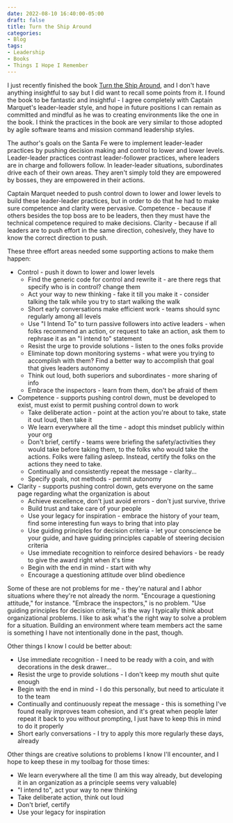 ```yaml
---
date: 2022-08-10 16:40:00-05:00
draft: false
title: Turn the Ship Around
categories:
- Blog
tags:
- Leadership
- Books
- Things I Hope I Remember
---
```


I just recently finished the book [Turn the Ship Around](http://bookwyrm.social/user/finity/generatednote/290622), and I don't have anything insightful to say but I did want to recall some points from it.  I found the book to be fantastic and insightful - I agree completely with Captain Marquet's leader-leader style, and hope in future positions I can remain as committed and mindful as he was to creating environments like the one in the book.  I think the practices in the book are very similar to those adopted by agile software teams and mission command leadership styles.

The author's goals on the Santa Fe were to implement leader-leader practices by pushing decision making and control to lower and lower levels.  Leader-leader practices contrast leader-follower practices, where leaders are in charge and followers follow.  In leader-leader situations, subordinates drive each of their own areas.  They aren't simply told they are empowered by bosses, they are empowered in their actions.

Captain Marquet needed to push control down to lower and lower levels to build these leader-leader practices, but in order to do that he had to make sure competence and clarity were pervasive.  Competence - because if others besides the top boss are to be leaders, then they must have the technical competence required to make decisions.  Clarity - because if all leaders are to push effort in the same direction, cohesively, they have to know the correct direction to push.

These three effort areas needed some supporting actions to make them happen:

* Control - push it down to lower and lower levels
    * Find the generic code for control and rewrite it - are there regs that specify who is in control?  change them
    * Act your way to new thinking - fake it till you make it - consider talking the talk while you try to start walking the walk
    * Short early conversations make efficient work - teams should sync regularly among all levels
    * Use "I Intend To" to turn passive followers into active leaders - when folks recommend an action, or request to take an action, ask them to rephrase it as an "I intend to" statement
    * Resist the urge to provide solutions - listen to the ones folks provide
    * Eliminate top down monitoring systems - what were you trying to accomplish with them?  Find a better way to accomplish that goal that gives leaders autonomy
    * Think out loud, both superiors and subordinates - more sharing of info
    * Embrace the inspectors - learn from them, don't be afraid of them
* Competence - supports pushing control down, must be developed to exist, must exist to permit pushing control down to work
    * Take deliberate action - point at the action you're about to take, state it out loud, then take it
    * We learn everywhere all the time - adopt this mindset publicly within your org
    * Don't brief, certify - teams were briefing the safety/activities they would take before taking them, to the folks who would take the actions.  Folks were falling asleep.  Instead, certify the folks on the actions they need to take.
    * Continually and consistently repeat the message - clarity...
    * Specify goals, not methods - permit autonomy
* Clarity - supports pushing control down, gets everyone on the same page regarding what the organization is about
    * Achieve excellence, don't just avoid errors - don't just survive, thrive
    * Build trust and take care of your people
    * Use your legacy for inspiration - embrace the history of your team, find some interesting fun ways to bring that into play
    * Use guiding principles for decision criteria - let your conscience be your guide, and have guiding principles capable of steering decision criteria
    * Use immediate recognition to reinforce desired behaviors - be ready to give the award right when it's time
    * Begin with the end in mind - start with why
    * Encourage a questioning attitude over blind obedience

Some of these are not problems for me - they're natural and I abhor situations where they're not already the norm.  "Encourage a questioning attitude," for instance.  "Embrace the inspectors," is no problem.  "Use guiding principles for decision criteria," is the way I typically think about organizational problems.  I like to ask what's the right way to solve a problem for a situation.  Building an environment where team members act the same is something I have not intentionally done in the past, though.

Other things I know I could be better about:

* Use immediate recognition - I need to be ready with a coin, and with decorations in the desk drawer...
* Resist the urge to provide solutions - I don't keep my mouth shut quite enough
* Begin with the end in mind - I do this personally, but need to articulate it to the team
* Continually and continuously repeat the message - this is something I've found really improves team cohesion, and it's great when people later repeat it back to you without prompting, I just have to keep this in mind to do it properly
* Short early conversations - I try to apply this more regularly these days, already

Other things are creative solutions to problems I know I'll encounter, and I hope to keep these in my toolbag for those times:

* We learn everywhere all the time (I am this way already, but developing it in an organization as a principle seems very valuable)
* "I intend to", act your way to new thinking
* Take deliberate action, think out loud
* Don't brief, certify
* Use your legacy for inspiration
